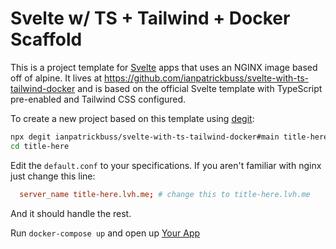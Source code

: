 # Svelte w/ TS + Tailwind + Docker Scaffold

This is a project template for [Svelte](https://svelte.dev) apps that uses an NGINX image based off of alpine. It lives at https://github.com/ianpatrickbuss/svelte-with-ts-tailwind-docker and is based on the official Svelte template with TypeScript pre-enabled and Tailwind CSS configured.

To create a new project based on this template using [degit](https://github.com/Rich-Harris/degit):

```bash
npx degit ianpatrickbuss/svelte-with-ts-tailwind-docker#main title-here
cd title-here
```

Edit the `default.conf` to your specifications. If you aren't familiar with nginx just change this line:

```conf
  server_name title-here.lvh.me; # change this to title-here.lvh.me
```

And it should handle the rest.

Run `docker-compose up` and open up [Your App](http://title-here.lvh.me)
